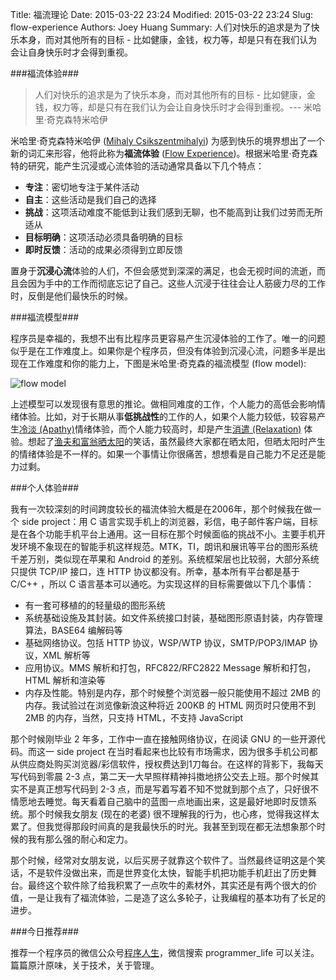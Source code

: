 Title: 福流理论
Date: 2015-03-22 23:24
Modified: 2015-03-22 23:24
Slug: flow-experience
Authors: Joey Huang
Summary: 人们对快乐的追求是为了快乐本身，而对其他所有的目标 - 比如健康，金钱，权力等，却是只有在我们认为会让自身快乐时才会得到重视。

###福流体验###

> 人们对快乐的追求是为了快乐本身，而对其他所有的目标 - 比如健康，金钱，权力等，却是只有在我们认为会让自身快乐时才会得到重视。--- 米哈里·奇克森特米哈伊

米哈里·奇克森特米哈伊 ([Mihaly Csikszentmihalyi][1]) 为感到快乐的境界想出了一个新的词汇来形容，他将此称为**福流体验** ([Flow Experience][2])。根据米哈里·奇克森特的研究，能产生沉浸或心流体验的活动通常具备以下几个特点：

* **专注**：密切地专注于某件活动
* **自主**：这些活动是我们自己的选择
* **挑战**：这项活动难度不能低到让我们感到无聊，也不能高到让我们过劳而无所适从
* **目标明确**：这项活动必须具备明确的目标
* **即时反馈**：活动的成果必须得到立即反馈

置身于**沉浸心流**体验的人们，不但会感觉到深深的满足，也会无视时间的流逝，而且会因为手中的工作而彻底忘记了自己。这些人沉浸于往往会让人筋疲力尽的工作时，反倒是他们最快乐的时候。

###福流模型###

程序员是幸福的，我想不出有比程序员更容易产生沉浸体验的工作了。唯一的问题似乎是在工作难度上。如果你是个程序员，但没有体验到沉浸心流，问题多半是出现在工作难度和你的能力上，下图是米哈里·奇克森的福流模型 (flow model):

![flow model](http://upload.wikimedia.org/wikipedia/commons/thumb/f/f6/Challenge_vs_skill.svg/600px-Challenge_vs_skill.svg.png)

上述模型可以发现很有意思的推论。做相同难度的工作，个人能力的高低会影响情绪体验。比如，对于长期从事**低挑战性**的工作的人，如果个人能力较低，较容易产生[冷淡 (Apathy)][3]情绪体验，而个人能力较高时，却是产生[消遣 (Relaxation)][4] 体验。想起了[渔夫和富翁晒太阳][5]的笑话，虽然最终大家都在晒太阳，但晒太阳时产生的情绪体验是不一样的。如果一个事情让你很痛苦，想想看是自己能力不足还是能力过剩。

###个人体验###

我有一次较深刻的时间跨度较长的福流体验大概是在2006年，那个时候我在做一个 side project：用 C 语言实现手机上的浏览器，彩信，电子邮件客户端，目标是在各个功能手机平台上通用。这一目标在那个时候面临的挑战不小。主要手机开发环境不象现在的智能手机这样规范。MTK，TI，朗讯和展讯等平台的图形系统千差万别，类似现在苹果和 Android 的差别。系统框架层也比较弱，大部分系统只提供 TCP/IP 接口，连 HTTP 协议都没有。所幸，基本所有平台都是基于 C/C++ ，所以 C 语言基本可以通吃。为实现这样的目标需要做以下几个事情：

* 有一套可移植的的轻量级的图形系统
* 系统基础设施及其封装。如文件系统接口封装，基础图形原语封装，内存管理算法，BASE64 编解码等
* 基础网络协议。包括 HTTP 协议，WSP/WTP 协议，SMTP/POP3/IMAP 协议，XML 解析等
* 应用协议。MMS 解析和打包，RFC822/RFC2822 Message 解析和打包，HTML 解析和渲染等
* 内存及性能。特别是内存，那个时候整个浏览器一般只能使用不超过 2MB 的内存。我试验过在浏览像新浪这种将近 200KB 的 HTML 网页时只使用不到 2MB 的内存，当然，只支持 HTML，不支持 JavaScript

那个时候刚毕业 2 年多，工作中一直在接触网络协议，在阅读 GNU 的一些开源代码。而这一 side project 在当时看起来也比较有市场需求，因为很多手机公司都从供应商处购买浏览器/彩信软件，授权费达到1刀每台。在这样的背影下，我每天写代码到零晨 2-3 点，第二天一大早照样精神抖擞地挤公交去上班。那个时候其实不是真正想写代码到 2-3 点，而是写着写着不知不觉就到那个点了，只好很不情愿地去睡觉。每天看着自己脑中的蓝图一点地画出来，这是最好地即时反馈系统。那个时候我女朋友 (现在的老婆) 很不理解我的行为，也心疼，觉得我这样太累了。但我觉得那段时间真的是我最快乐的时光。我甚至到现在都无法想象那个时候的我有那么强的耐心和定力。

那个时候，经常对女朋友说，以后买房子就靠这个软件了。当然最终证明这是个笑话，不是软件没做出来，而是世界变化太快，智能手机把功能手机赶出了历史舞台。最终这个软件除了给我积累了一点吹牛的素材外，其实还是有两个很大的价值，一是让我有了福流体验，二是造了这么多轮子，让我编程的基本功有了长足的进步。

###今日推荐###

推荐一个程序员的微信公众号[程序人生][6]，微信搜索 programmer_life 可以关注。篇篇原汁原味，关于技术，关于管理。


[1]: http://en.wikipedia.org/wiki/Mihaly_Csikszentmihalyi
[2]: http://zh.m.wikipedia.org/wiki/心流理論
[3]: http://en.wikipedia.org/wiki/Apathy
[4]: http://en.wikipedia.org/wiki/Relaxation_(psychology)
[5]: http://www.douban.com/note/356146835/
[6]: http://zhuanlan.zhihu.com/prattle

